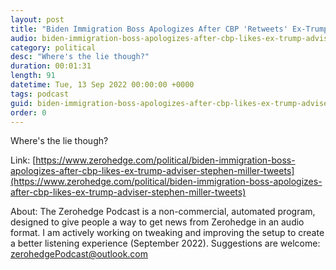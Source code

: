 ```yaml
---
layout: post
title: "Biden Immigration Boss Apologizes After CBP 'Retweets' Ex-Trump Adviser Stephen Miller"
audio: biden-immigration-boss-apologizes-after-cbp-likes-ex-trump-adviser-stephen-miller-tweets-0
category: political
desc: "Where's the lie though?"
duration: 00:01:31
length: 91
datetime: Tue, 13 Sep 2022 00:00:00 +0000
tags: podcast
guid: biden-immigration-boss-apologizes-after-cbp-likes-ex-trump-adviser-stephen-miller-tweets-0
order: 0
---
```

Where's the lie though?

Link: [https://www.zerohedge.com/political/biden-immigration-boss-apologizes-after-cbp-likes-ex-trump-adviser-stephen-miller-tweets](https://www.zerohedge.com/political/biden-immigration-boss-apologizes-after-cbp-likes-ex-trump-adviser-stephen-miller-tweets)

About: The Zerohedge Podcast is a non-commercial, automated program, designed to give people a way to get news from Zerohedge in an audio format.  I am actively working on tweaking and improving the setup to create a better listening experience (September 2022).  Suggestions are welcome: [zerohedgePodcast@outlook.com](mailto:zerohedgePodcast@outlook.com)